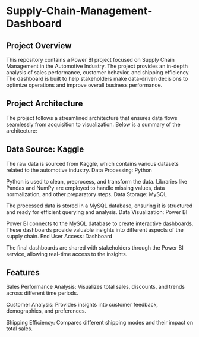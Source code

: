 # Supply-Chain-Management-Dashboard

## Project Overview
This repository contains a Power BI project focused on Supply Chain Management in the Automotive Industry. The project provides an in-depth analysis of sales performance, customer behavior, and shipping efficiency. The dashboard is built to help stakeholders make data-driven decisions to optimize operations and improve overall business performance.

## Project Architecture
The project follows a streamlined architecture that ensures data flows seamlessly from acquisition to visualization. Below is a summary of the architecture:

## Data Source: Kaggle

The raw data is sourced from Kaggle, which contains various datasets related to the automotive industry.
Data Processing: Python

Python is used to clean, preprocess, and transform the data. Libraries like Pandas and NumPy are employed to handle missing values, data normalization, and other preparatory steps.
Data Storage: MySQL

The processed data is stored in a MySQL database, ensuring it is structured and ready for efficient querying and analysis.
Data Visualization: Power BI

Power BI connects to the MySQL database to create interactive dashboards. These dashboards provide valuable insights into different aspects of the supply chain.
End User Access: Dashboard

The final dashboards are shared with stakeholders through the Power BI service, allowing real-time access to the insights.

## Features
Sales Performance Analysis: Visualizes total sales, discounts, and trends across different time periods.

Customer Analysis: Provides insights into customer feedback, demographics, and preferences.

Shipping Efficiency: Compares different shipping modes and their impact on total sales.
